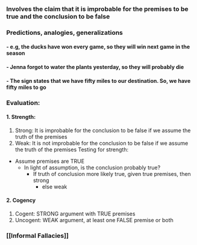 ### Involves the claim that it is improbable for the premises to be true and the conclusion to be false

### Predictions, analogies, generalizations
#### - e.g, the ducks have won every game, so they will win next game in the season
#### - Jenna forgot to water the plants yesterday, so they will probably die
#### - The sign states that we have fifty miles to our destination. So, we have fifty miles to go

### Evaluation:

#### 1. Strength:
1. Strong: It is improbable for the conclusion to be false if we assume the truth of the premises
2. Weak: It is not improbable for the conclusion to be false if we assume the truth of the premises
Testing for strength:
- Assume premises are TRUE
	- In light of assumption, is the conclusion probably true?
		- If truth of conclusion more likely true, given true premises, then strong
			- else weak
#### 2. Cogency
1. Cogent: STRONG argument with TRUE premises
2. Uncogent: WEAK argument, at least one FALSE premise or both


### [[Informal Fallacies]]
